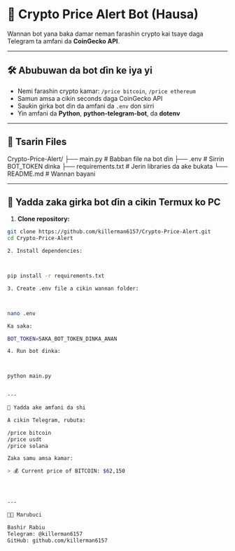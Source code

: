 # 🤖 Crypto Price Alert Bot (Hausa)

Wannan bot yana baka damar neman farashin crypto kai tsaye daga Telegram ta amfani da **CoinGecko API**.

---

## 🛠 Abubuwan da bot ɗin ke iya yi

- Nemi farashin crypto kamar: `/price bitcoin`, `/price ethereum`
- Samun amsa a cikin seconds daga CoinGecko API
- Sauƙin girka bot ɗin da amfani da `.env` don sirri
- Yin amfani da **Python**, **python-telegram-bot**, da **dotenv**

---

## 📂 Tsarin Files

Crypto-Price-Alert/ ├── main.py              # Babban file na bot ɗin ├── .env                 # Sirrin BOT_TOKEN dinka ├── requirements.txt     # Jerin libraries da ake bukata └── README.md            # Wannan bayani

---

## 🧪 Yadda zaka girka bot ɗin a cikin Termux ko PC

1. **Clone repository:**

```bash
git clone https://github.com/killerman6157/Crypto-Price-Alert.git
cd Crypto-Price-Alert

2. Install dependencies:



pip install -r requirements.txt

3. Create .env file a cikin wannan folder:



nano .env

Ka saka:

BOT_TOKEN=SAKA_BOT_TOKEN_DINKA_ANAN

4. Run bot ɗinka:



python main.py


---

💬 Yadda ake amfani da shi

A cikin Telegram, rubuta:

/price bitcoin
/price usdt
/price solana

Zaka samu amsa kamar:

> 💰 Current price of BITCOIN: $62,150




---

🧑‍💻 Marubuci

Bashir Rabiu
Telegram: @killerman6157
GitHub: github.com/killerman6157
